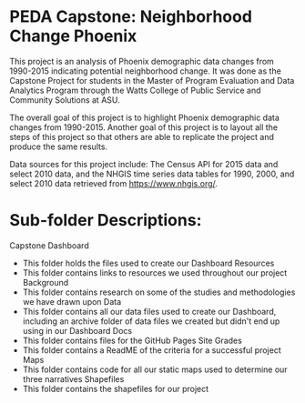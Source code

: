 # PEDA Capstone: Neighborhood Change Phoenix

This project is an analysis of Phoenix demographic data changes from 1990-2015 indicating potential neighborhood change. It was done as the Capstone Project for students in the Master of Program Evaluation and Data Analytics Program through the Watts College of Public Service and Community Solutions at ASU.

The overall goal of this project is to highlight Phoenix demographic data changes from 1990-2015. Another goal of this project is to layout all the steps of this project so that others are able to replicate the project and produce the same results. 

Data sources for this project include:
The Census API for 2015 data and select 2010 data, and the NHGIS time series data tables for 1990, 2000, and select 2010 data retrieved from https://www.nhgis.org/. 


# Sub-folder Descriptions:
Capstone Dashboard
- This folder holds the files used to create our Dashboard
Resources
- This folder contains links to resources we used throughout our project
Background
- This folder contains research on some of the studies and methodologies we have drawn upon
Data
- This folder contains all our data files used to create our Dashboard, including an archive folder of data files we created but didn't end up using in our Dashboard
Docs
- This folder contains files for the GitHub Pages Site
Grades
- This folder contains a ReadME of the criteria for a successful project
Maps
- This folder contains code for all our static maps used to determine our three narratives
Shapefiles
- This folder contains the shapefiles for our project
